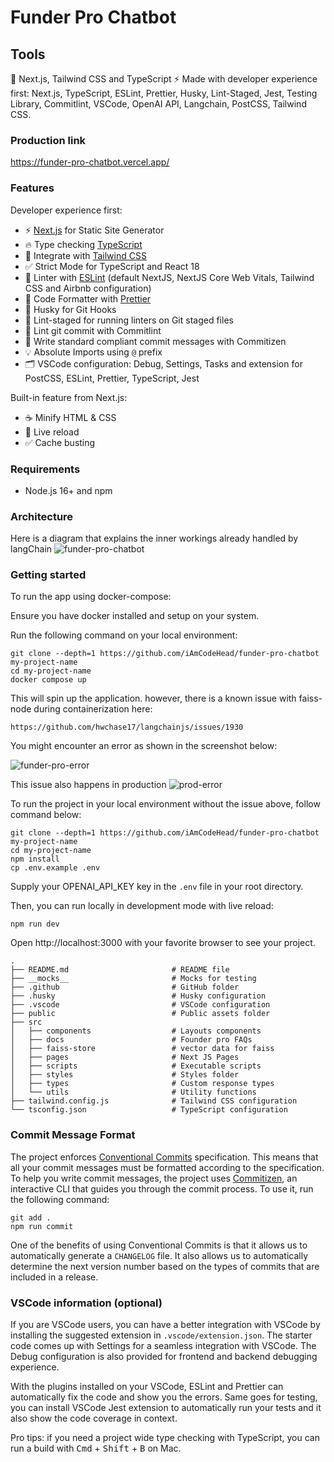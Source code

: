 # Funder Pro Chatbot

## Tools
🚀 Next.js, Tailwind CSS and TypeScript ⚡️ Made with developer experience first: Next.js, TypeScript, ESLint, Prettier, Husky, Lint-Staged, Jest, Testing Library, Commitlint, VSCode, OpenAI API, Langchain, PostCSS, Tailwind CSS.

### Production link
https://funder-pro-chatbot.vercel.app/

### Features

Developer experience first:

- ⚡ [Next.js](https://nextjs.org) for Static Site Generator
- 🔥 Type checking [TypeScript](https://www.typescriptlang.org)
- 💎 Integrate with [Tailwind CSS](https://tailwindcss.com)
- ✅ Strict Mode for TypeScript and React 18
- 📏 Linter with [ESLint](https://eslint.org) (default NextJS, NextJS Core Web Vitals, Tailwind CSS and Airbnb configuration)
- 💖 Code Formatter with [Prettier](https://prettier.io)
- 🦊 Husky for Git Hooks
- 🚫 Lint-staged for running linters on Git staged files
- 🚓 Lint git commit with Commitlint
- 📓 Write standard compliant commit messages with Commitizen
- 💡 Absolute Imports using `@` prefix
- 🗂 VSCode configuration: Debug, Settings, Tasks and extension for PostCSS, ESLint, Prettier, TypeScript, Jest

Built-in feature from Next.js:

- ☕ Minify HTML & CSS
- 💨 Live reload
- ✅ Cache busting

### Requirements

- Node.js 16+ and npm

### Architecture

Here is a diagram that explains the inner workings already handled by langChain
![funder-pro-chatbot](https://github.com/iAmCodeHead/funder-pro-chatbot/assets/35177481/c1b119cf-f970-4329-8dea-a06ed9024a50)



### Getting started

To run the app using docker-compose:

Ensure you have docker installed and setup on your system.

Run the following command on your local environment:
```shell
git clone --depth=1 https://github.com/iAmCodeHead/funder-pro-chatbot my-project-name
cd my-project-name
docker compose up
```
This will spin up the application. however, there is a known issue with faiss-node during containerization here:

```
https://github.com/hwchase17/langchainjs/issues/1930
```
You might encounter an error as shown in the screenshot below:


![funder-pro-error](https://github.com/iAmCodeHead/funder-pro-chatbot/assets/35177481/28f83961-77e6-48fe-a836-2989014b3905)

This issue also happens in production
![prod-error](https://github.com/iAmCodeHead/funder-pro-chatbot/assets/35177481/b039ca5a-d263-40ab-b695-6225c66613c2)



To run the project in your local environment without the issue above, follow command below:

```shell
git clone --depth=1 https://github.com/iAmCodeHead/funder-pro-chatbot my-project-name
cd my-project-name
npm install
cp .env.example .env
```
Supply your OPENAI_API_KEY key in the ```.env``` file in your root directory.
 
Then, you can run locally in development mode with live reload:

```shell
npm run dev
```

Open http://localhost:3000 with your favorite browser to see your project.

```shell
.
├── README.md                       # README file
├── __mocks__                       # Mocks for testing
├── .github                         # GitHub folder
├── .husky                          # Husky configuration
├── .vscode                         # VSCode configuration
├── public                          # Public assets folder
├── src
│   ├── components                  # Layouts components
│   ├── docs                        # Founder pro FAQs
│   ├── faiss-store                 # vector data for faiss
│   ├── pages                       # Next JS Pages
│   ├── scripts                     # Executable scripts
│   ├── styles                      # Styles folder
│   ├── types                       # Custom response types
│   └── utils                       # Utility functions
├── tailwind.config.js              # Tailwind CSS configuration
└── tsconfig.json                   # TypeScript configuration
```

### Commit Message Format

The project enforces [Conventional Commits](https://www.conventionalcommits.org/) specification. This means that all your commit messages must be formatted according to the specification. To help you write commit messages, the project uses [Commitizen](https://github.com/commitizen/cz-cli), an interactive CLI that guides you through the commit process. To use it, run the following command:

```shell
git add .
npm run commit
```

One of the benefits of using Conventional Commits is that it allows us to automatically generate a `CHANGELOG` file. It also allows us to automatically determine the next version number based on the types of commits that are included in a release.

### VSCode information (optional)

If you are VSCode users, you can have a better integration with VSCode by installing the suggested extension in `.vscode/extension.json`. The starter code comes up with Settings for a seamless integration with VSCode. The Debug configuration is also provided for frontend and backend debugging experience.

With the plugins installed on your VSCode, ESLint and Prettier can automatically fix the code and show you the errors. Same goes for testing, you can install VSCode Jest extension to automatically run your tests and it also show the code coverage in context.

Pro tips: if you need a project wide type checking with TypeScript, you can run a build with <kbd>Cmd</kbd> + <kbd>Shift</kbd> + <kbd>B</kbd> on Mac.
